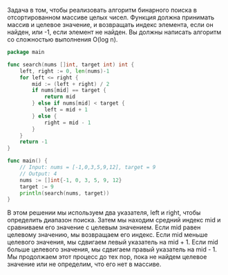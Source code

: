 Задача в том, чтобы реализовать алгоритм бинарного поиска в отсортированном массиве целых чисел. Функция должна принимать массив и целевое значение, и возвращать индекс элемента, если он найден, или -1, если элемент не найден. Вы должны написать алгоритм со сложностью выполнения O(log n).

```go
package main

func search(nums []int, target int) int {
	left, right := 0, len(nums)-1
	for left <= right {
		mid := (left + right) / 2
		if nums[mid] == target {
			return mid
		} else if nums[mid] < target {
			left = mid + 1
		} else {
			right = mid - 1
		}
	}
	return -1
}

func main() {
	// Input: nums = [-1,0,3,5,9,12], target = 9
	// Output: 4
	nums := []int{-1, 0, 3, 5, 9, 12}
	target := 9
	println(search(nums, target))
}
```

В этом решении мы используем два указателя, left и right, чтобы определить диапазон поиска. Затем мы находим средний индекс mid и сравниваем его значение с целевым значением. Если mid равен целевому значению, мы возвращаем его индекс. Если mid меньше целевого значения, мы сдвигаем левый указатель на mid + 1. Если mid больше целевого значения, мы сдвигаем правый указатель на mid - 1. Мы продолжаем этот процесс до тех пор, пока не найдем целевое значение или не определим, что его нет в массиве.
